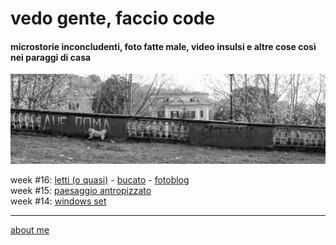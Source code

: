 # vedo gente, faccio code    

#### microstorie inconcludenti, foto fatte male, video insulsi e altre cose così nei paraggi di casa  

[![](/20wk16main.png "Frascati - Passeggiata")](https://www.flickr.com/photos/cacioman)  

week #16: [letti (o quasi)](https://www.flickr.com/gp/cacioman/1F0cx0) - [bucato](https://youtu.be/OccDOxmylV0) - [fotoblog](https://www.flickr.com/photos/cacioman)    
week #15: [paesaggio antropizzato](https://www.flickr.com/gp/cacioman/14z0bC)      
week #14: [windows set](https://www.flickr.com/gp/cacioman/M6z824)   

<!---  

**Intera Rete** (cronache metropolitane): [qui in formato word](https://docs.google.com/document/d/1PV7WbbdWiHOb4LGqKyP_v74guc3X_x8mVvlGyGiRBqY/edit?usp=sharing&authuser=0) e [qui in formato html](https://docs.google.com/document/d/e/2PACX-1vQRwiANaom26EhtbYZtutYeL-2fAjymjrPLMVab8JFhXCJS-6tZhbRlzBT5uN64oruOdjbD5KI3Oofl/pub?authuser=0).  

--->  
 
---
 [about me](https://cacioman.github.io/aboutme.html)  
